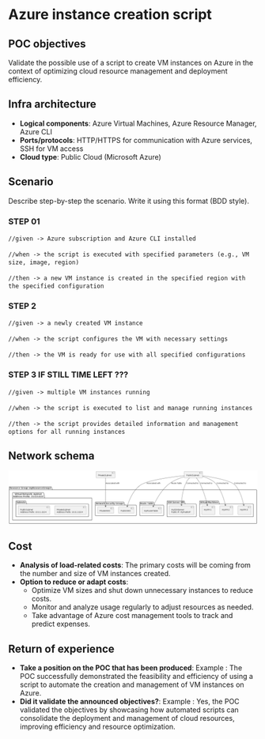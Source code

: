 # Azure instance creation script

## POC objectives

Validate the possible use of a script to create VM instances on Azure in the context of optimizing cloud resource management and deployment efficiency.

## Infra architecture

- **Logical components**: Azure Virtual Machines, Azure Resource Manager, Azure CLI
- **Ports/protocols**: HTTP/HTTPS for communication with Azure services, SSH for VM access
- **Cloud type**: Public Cloud (Microsoft Azure)

## Scenario

Describe step-by-step the scenario. Write it using this format (BDD style).

### STEP 01
```
//given -> Azure subscription and Azure CLI installed

//when -> the script is executed with specified parameters (e.g., VM size, image, region)

//then -> a new VM instance is created in the specified region with the specified configuration
```

### STEP 2
```
//given -> a newly created VM instance

//when -> the script configures the VM with necessary settings

//then -> the VM is ready for use with all specified configurations
```

### STEP 3 IF STILL TIME LEFT ???
```
//given -> multiple VM instances running

//when -> the script is executed to list and manage running instances

//then -> the script provides detailed information and management options for all running instances

```
## Network schema

![Schema](/SchemaReseau.png "Schema")

## Cost

- **Analysis of load-related costs**: The primary costs will be coming from the number and size of VM instances created.
- **Option to reduce or adapt costs**:
  - Optimize VM sizes and shut down unnecessary instances to reduce costs.
  - Monitor and analyze usage regularly to adjust resources as needed.
  - Take advantage of Azure cost management tools to track and predict expenses.

## Return of experience

- **Take a position on the POC that has been produced**: Example : The POC successfully demonstrated the feasibility and efficiency of using a script to automate the creation and management of VM instances on Azure.
- **Did it validate the announced objectives?**: Example : Yes, the POC validated the objectives by showcasing how automated scripts can consolidate the deployment and management of cloud resources, improving efficiency and resource optimization.
